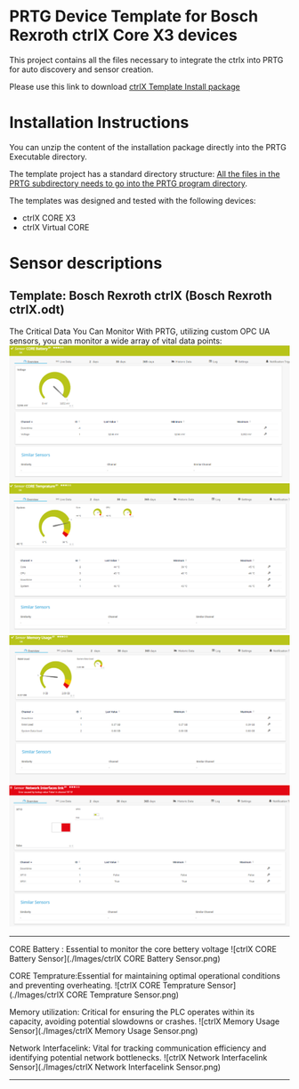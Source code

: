 PRTG Device Template for  Bosch Rexroth ctrlX Core X3 devices
===========================================

This project contains all the files necessary to integrate the ctrlx
into PRTG for auto discovery and sensor creation.

Please use this link to download [ctrlX  Template Install package](https://gitlab.com/PRTG/Device-Templates/ctrlX/-/jobs/artifacts/master/download?job=PRTGDistZip)

Installation Instructions
=========================
You can unzip the content of the installation package directly into the PRTG Executable directory.


The template project has a standard directory structure:
[All the files in the PRTG subdirectory needs to go into the PRTG program directory](https://kb.paessler.com/en/topic/463-how-and-where-does-prtg-store-its-data). 

The templates was designed and tested with  the following devices:
* ctrlX CORE X3
* ctrlX Virtual CORE

Sensor descriptions
====

Template: Bosch Rexroth ctrlX (Bosch Rexroth ctrlX.odt)
------
The Critical Data You Can Monitor With PRTG, utilizing custom OPC UA sensors, you can monitor a wide array of vital data points:
![ctrlX CORE Battery Sensor](./Images/ctrlX_CORE_Battery_Sensor.png)
![ctrlX CORE Temprature Sensor](./Images/ctrlX_CORE_Temprature_Sensor.png)
![ctrlX Memory Usage Sensor](./Images/ctrlX_Memory_Usage_Sensor.png)
![ctrlX Network Interfacelink Sensor](./Images/ctrlX_Network_Interfacelink.png)

------

CORE Battery : Essential to monitor the core bettery voltage
![ctrlX CORE Battery Sensor](./Images/ctrlX CORE Battery Sensor.png)

CORE Temprature:Essential for maintaining optimal operational conditions and preventing overheating.
![ctrlX CORE Temprature Sensor](./Images/ctrlX CORE Temprature Sensor.png)

Memory utilization: Critical for ensuring the PLC operates within its capacity, avoiding potential slowdowns or crashes.
![ctrlX Memory Usage Sensor](./Images/ctrlX Memory Usage Sensor.png)

Network Interfacelink: Vital for tracking communication efficiency and identifying potential network bottlenecks.
![ctrlX Network Interfacelink Sensor](./Images/ctrlX Network Interfacelink Sensor.png)

------

